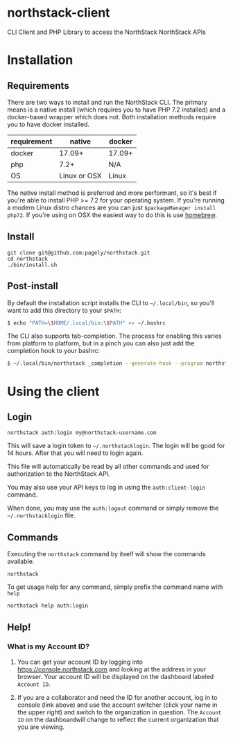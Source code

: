 # northstack-client
CLI Client and PHP Library to access the NorthStack NorthStack APIs

# Installation

## Requirements

There are two ways to install and run the NorthStack CLI. The primary means is a native install (which requires you to have PHP 7.2 installed) and a docker-based wrapper which does not. Both installation methods require you to have docker installed.

| requirement | native | docker |
|--|---|---|
| docker | 17.09+ | 17.09+ |
| php | 7.2+ | N/A |
| OS | Linux or OSX | Linux |

The native install method is preferred and more performant, so it's best if you're able to install PHP >= 7.2 for your operating system. If you're running a modern Linux distro chances are you can just `$packageManager install php72`. If you're using on OSX the easiest way to do this is use [homebrew](https://brew.sh/).

## Install

```
git clone git@github.com:pagely/northstack.git
cd northstack
./bin/install.sh
```

## Post-install

By default the installation script installs the CLI to `~/.local/bin`, so you'll want to add this directory to your `$PATH`:

```bash
$ echo "PATH=\$HOME/.local/bin:\$PATH" >> ~/.bashrc
```

The CLI also supports tab-completion. The process for enabling this varies from platform to platform, but in a pinch you can also just add the completion hook to your bashrc:

```bash
$ ~/.local/bin/northstack _completion --generate-hook --program northstack >> ~/.bashrc
```

# Using the client

## Login
```
northstack auth:login my@northstack-username.com
```

This will save a login token to `~/.northstacklogin`. The login will be good for 14 hours. 
After that you will need to login again.

This file will automatically be read by all other commands and used for authorization
to the NorthStack API.

You may also use your API keys to log in using the `auth:client-login` command.

When done, you may use the `auth:logout` command or simply remove the `~/.northstacklogin` file.

## Commands

Executing the `northstack` command by itself will show the commands available.
```
northstack
```

To get usage help for any command, simply prefix the command name with `help`
```
northstack help auth:login
```

## Help!

### What is my Account ID?
1. You can get your account ID by logging into https://console.northstack.com and
looking at the address in your browser. Your account ID will be displayed on the 
dashboard labeled `Account ID`.

2. If you are a collaborator and need the ID for another account, log in to console (link above) 
and use the account switcher (click your name in the upper right) and switch to the organization 
in question. The `Account ID` on the dashboardwill change to reflect the current organization that 
you are viewing.
